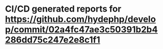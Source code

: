 # CI/CD generated reports for https://github.com/hydephp/develop/commit/02a4fc47ae3c50391b2b4286dd75c247e2e8c1f1
